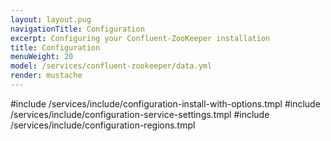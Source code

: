 ```yaml
---
layout: layout.pug
navigationTitle: Configuration
excerpt: Configuring your Confluent-ZooKeeper installation
title: Configuration
menuWeight: 20
model: /services/confluent-zookeeper/data.yml
render: mustache
---
```


#include /services/include/configuration-install-with-options.tmpl
#include /services/include/configuration-service-settings.tmpl
#include /services/include/configuration-regions.tmpl
